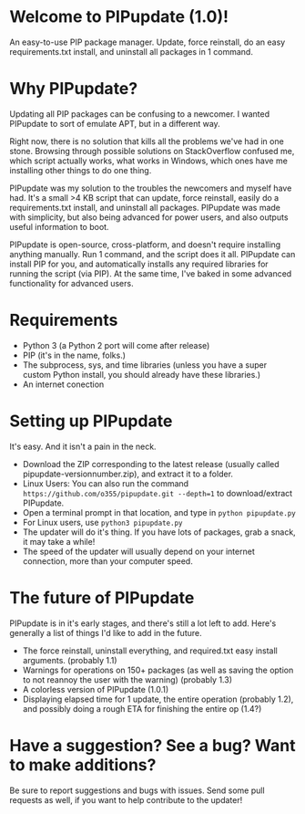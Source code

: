 # Welcome to PIPupdate (1.0)!
An easy-to-use PIP package manager. Update, force reinstall, do an easy requirements.txt install, and uninstall all packages in 1 command.

# Why PIPupdate?
Updating all PIP packages can be confusing to a newcomer. I wanted PIPupdate to sort of emulate APT, but in a different way.

Right now, there is no solution that kills all the problems we've had in one stone. Browsing through possible solutions on StackOverflow confused me, which script actually works, what works in Windows, which ones have me installing other things to do one thing.

PIPupdate was my solution to the troubles the newcomers and myself have had. It's a small >4 KB script that can update, force reinstall, easily do a requirements.txt install, and uninstall all packages. PIPupdate was made with simplicity, but also being advanced for power users, and also outputs useful information to boot.

PIPupdate is open-source, cross-platform, and doesn't require installing anything manually. Run 1 command, and the script does it all. PIPupdate can install PIP for you, and automatically installs any required libraries for running the script (via PIP). At the same time, I've baked in some advanced functionality for advanced users.

# Requirements
* Python 3 (a Python 2 port will come after release)
* PIP (it's in the name, folks.)
* The subprocess, sys, and time libraries (unless you have a super custom Python install, you should already have these libraries.)
* An internet conection

# Setting up PIPupdate
It's easy. And it isn't a pain in the neck.

* Download the ZIP corresponding to the latest release (usually called pipupdate-versionnumber.zip), and extract it to a folder.
* Linux Users: You can also run the command ```https://github.com/o355/pipupdate.git --depth=1``` to download/extract PIPupdate.
* Open a terminal prompt in that location, and type in ```python pipupdate.py```
* For Linux users, use ```python3 pipupdate.py```
* The updater will do it's thing. If you have lots of packages, grab a snack, it may take a while!
* The speed of the updater will usually depend on your internet connection, more than your computer speed.

# The future of PIPupdate
PIPupdate is in it's early stages, and there's still a lot left to add. Here's generally a list of things I'd like to add in the future.

* The force reinstall, uninstall everything, and required.txt easy install arguments. (probably 1.1)
* Warnings for operations on 150+ packages (as well as saving the option to not reannoy the user with the warning) (probably 1.3)
* A colorless version of PIPupdate (1.0.1)
* Displaying elapsed time for 1 update, the entire operation (probably 1.2), and possibly doing a rough ETA for finishing the entire op (1.4?)

# Have a suggestion? See a bug? Want to make additions?
Be sure to report suggestions and bugs with issues.
Send some pull requests as well, if you want to help contribute to the updater!

